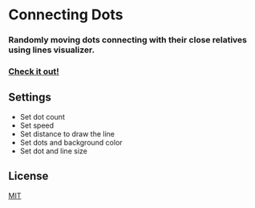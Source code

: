 # Connecting Dots

### Randomly moving dots connecting with their close relatives using lines visualizer.

### [Check it out!](https://mitchelpl.github.io/Connecting-Dots/)

## Settings
* Set dot count
* Set speed
* Set distance to draw the line
* Set dots and background color
* Set dot and line size


## License
[MIT](https://choosealicense.com/licenses/mit/)
